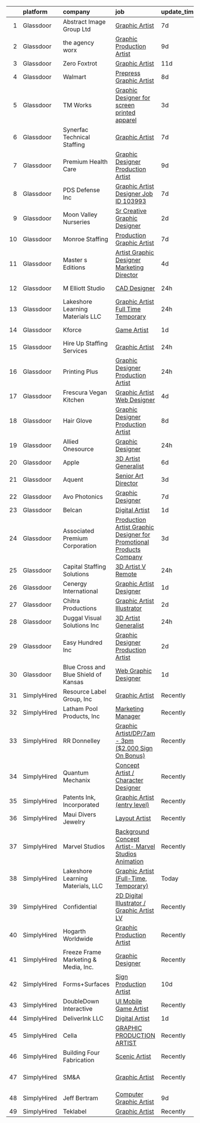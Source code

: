 

|    | platform    | company                              | job                                                                                                                                                                                                                                                                                                                                                                                                                                                                                                                                                                                                                                                                                                                                                                                                                                                                                                                                                                                                                                                                                                                                                                                                                                                                                                                      | update_time   | location                   |
|---:|:------------|:-------------------------------------|:-------------------------------------------------------------------------------------------------------------------------------------------------------------------------------------------------------------------------------------------------------------------------------------------------------------------------------------------------------------------------------------------------------------------------------------------------------------------------------------------------------------------------------------------------------------------------------------------------------------------------------------------------------------------------------------------------------------------------------------------------------------------------------------------------------------------------------------------------------------------------------------------------------------------------------------------------------------------------------------------------------------------------------------------------------------------------------------------------------------------------------------------------------------------------------------------------------------------------------------------------------------------------------------------------------------------------|:--------------|:---------------------------|
|  1 | Glassdoor   | Abstract Image Group Ltd             | [Graphic Artist](https://www.glassdoor.com/partner/jobListing.htm?pos=103&ao=1110586&s=58&guid=00000181e1b9b4b5bc30008f4bd2f426&src=GD_JOB_AD&t=SR&vt=w&ea=1&cs=1_cc915e7b&cb=1657349453295&jobListingId=1007976896046&cpc=E509DD49A6927373&jrtk=3-0-1g7grjd6p24hk001-1g7grjd79gahd800-aaf02ee1958fd447--6NYlbfkN0D5EoDI19pzLD_ZoAvoqM1-O9qeTV9KvYbDAr1-bMzVcZcpAIqXFAz3miZBOCxfBClCRh_6XbI8qbpMDlpvdx1UPzbwUihybAgSQWvzVpm_fl4sA0UDdEK8Mn0MqdPLfWj62nsBuuAuNT4hqpZYaJWpTdLozQYrtNo6Krmh8bMk96dXGaGZckTQE_XML_Ent8SYGPiCXsUVlOOetlJVWWE8BDT5Hn-zgYznp0xlqrJcZGIwMP4vBMYFWbwkCn44EZvgNRYaZ6KF72EbkyPkgNj60o-iL_3eNCu0DeGyOqvlE9_goRx20P_AXDqsIcxzSTiaglJj3rT2YFaO4TvaabUh8avRBmRyaB3SaFaMKKYTn-Peg1k71Mh1xHbQHsf9R8XOrGAkixjPz5-kGiQcl5bcN1XHR00eMzO4e-d3QeweEtXA-1UEy2RKZy7kSdRDnxs84d53MFLCoO29PbQAoiymLH5ceIWPO-d7Xy9LB42CLvtmfyi8F1OAU1wRwoTsMzI%3D)                                                                                                                                                                                                                                                                                                                                                                                                                                                                  | 7d            | Ronkonkoma, NY             |
|  2 | Glassdoor   | the agency worx                      | [Graphic Production Artist](https://www.glassdoor.com/partner/jobListing.htm?pos=124&ao=1110586&s=58&guid=00000181e1b9b4b5bc30008f4bd2f426&src=GD_JOB_AD&t=SR&vt=w&ea=1&cs=1_f6ea5c03&cb=1657349453298&jobListingId=1007970749177&cpc=AC285F3A3ECA6BB0&jrtk=3-0-1g7grjd6p24hk001-1g7grjd79gahd800-f485984348303293--6NYlbfkN0CNOKpjDIEH11s39GTuUki_mvxNbnX5BtDlH5CMrheAnKze_5JrwQ4joDkGUDohP_RjqrhP-GR2nEH1G8I-E5iyp1xUC5nh2zvMHYjNgiosCPg_jkc54M1b8bMjHC2SAqlR6LckluwJcwjk8npBVnGSZrnaG8_kcx9aCaiD9mMyseUQhdkh9Pd6MgHlVaGSRHCA7a6QlB9__eViKPptV-xI2941zPhchWiinKpgQGZzf-vBV85lzf-6nYlRWuH93mTnnjo0TdioZd3U3VbIsdK6UDQVNRCO6gHkUDwnrLGT4vCCT30EAwQ8sSTJZ9G2sSUdXQOAJ-n5VYKv-hmp75fc0wu9Yxzv4w-aBS8tfNrgItxuWbpBrcmZQyWJmcFHdx_BRAINhuc0svRB7Y49-dtOsJ34ZXNeTlBnGxw-uyMmSRzZ8VWPqZTrKFmlMNVhyvcaX8RaGQ6sEJfGuvJWTSIomG0g3BKQ8s3cADgpTq8pnj1fWVfmu7F0h7-rPm3w6r4%3D)                                                                                                                                                                                                                                                                                                                                                                                                                                                       | 9d            | New York, NY               |
|  3 | Glassdoor   | Zero Foxtrot                         | [Graphic Artist](https://www.glassdoor.com/partner/jobListing.htm?pos=107&ao=1110586&s=58&guid=00000181e1b9b4b5bc30008f4bd2f426&src=GD_JOB_AD&t=SR&vt=w&ea=1&cs=1_cad30e83&cb=1657349453295&jobListingId=1007966609813&cpc=BBD63848FB84346C&jrtk=3-0-1g7grjd6p24hk001-1g7grjd79gahd800-403571b16fa71d61--6NYlbfkN0CvahHJL5dpwIe5nlYo2UZJB8CTXAEl9vJAxrd3EfdRQTsMSQezOrtT8DLbVgiZVmfmhrcGSSBOcvpPUnzwspaQ2xjpeQH--bDkidp3qjAt7SvpUlBalkXsthbBTURe5zDcl6GFuaf5plyzSePLxU8blllSPObOvd-tYJRmq5e62C6T6QBb74FGtg6vhChWxOHhp8KlX1G3eoUOs6c_pcaUCMhjCWCYDRsX_W7QqKnf-EB4Cz3ch_MsEDByIanAOW4PFG_pD4xo1lvVXYIG5RtxvtPNf_RWigAn_NqZQdeRCibk5pRP-9K_8aaLhxPLWp3hdeheAVSSNhWTIay9-aj8QEIgc-zF3fSch8VOh1biCR8IkpCYnL3lSnB_-ZL3JQ9HwzXopi67fOZvM2y_gYsKF28KiX8DYPW7Dv3B1J5d4gxGOWaXqggXhmagRWIy216nHLF9KS1U_qe9ZA3zFwYYCR_B1aLutPIUOcmHTO7BE5uJYYa_6hHP)                                                                                                                                                                                                                                                                                                                                                                                                                                                                                | 11d           | Austin, TX                 |
|  4 | Glassdoor   | Walmart                              | [Prepress Graphic Artist](https://www.glassdoor.com/partner/jobListing.htm?pos=110&ao=1110586&s=58&guid=00000181e1b9b4b5bc30008f4bd2f426&src=GD_JOB_AD&t=SR&vt=w&ea=1&cs=1_9719d790&cb=1657349453296&jobListingId=1007974150658&cpc=1120CD366D53BFD9&jrtk=3-0-1g7grjd6p24hk001-1g7grjd79gahd800-f90296c508d45737--6NYlbfkN0CQofd2IGh0Apzv0E_Au5FEoa1bvzCi24nBctpuuk-PybDBSFucqJqImFlNCS5drc0L9mjwu9AtyY6_IQMTXs0f6sBSmOOaF-PLM2va9Al3uKYeJ3BTCg-BswEV5T6arOY8kC9P4w7LGtnO8PZAQFJrVow_JuGLdCZcyZp-3IvGXWEyPmRg9ALhYgoS0c5AcsiqS-70qPJvKimAG9nZ6E2DtZJEfrVG0yTVAGzhTlpJAzYVXI2o5Ol3tcdkshj2Rtqri7hztjA4a8i_biTezxM40sd0OfPsO1MCOuHnEqX9I5ayHD4Tzk1VI_OWQn-vvTKO8jcKJyYMYsvQKuim4nHnyjAkt1DKQS0go0h1-eO6A3C-ZCX9R91aFc9FBfPWDgxt98Txx6e5ZdG-_k3etatXFyfyKDmiHSeTirg8B48SiFKX0Ke92_7VAbuBi-AfBx7mUx2_JjjlPBZkR7FHcBsxjVKzoQ4FbZKfF0YYqZMZ2pBaiH1rYRFtOyISQ-JWoHGQW9hG5lWMHw%3D%3D)                                                                                                                                                                                                                                                                                                                                                                                                                                           | 8d            | Bentonville, AR            |
|  5 | Glassdoor   | TM Works                             | [Graphic Designer for screen printed apparel](https://www.glassdoor.com/partner/jobListing.htm?pos=119&ao=1110586&s=58&guid=00000181e1b9b4b5bc30008f4bd2f426&src=GD_JOB_AD&t=SR&vt=w&ea=1&cs=1_04df22eb&cb=1657349453297&jobListingId=1007985380676&cpc=C63BD00756FD6F58&jrtk=3-0-1g7grjd6p24hk001-1g7grjd79gahd800-534125ac6706eadd--6NYlbfkN0CvahHJL5dpwIe5nlYo2UZJB8CTXAEl9vJAxrd3EfdRQTsMSQezOrtTo_BPjQ7Zs1C2DQOiS8mYqhlae2CH5ac7yO4zrD91LCHa6tnlP9yZvvXGFHOVA900KpcM-Dmg4YdAg2muckMQySll_8dwPu8v76_7LFwpCbVfkr_Gi902CjtJ7PCOOia3xkGZhuxi0NZFvFqU-mpCWXFSXEbd1fXGosB_MdshlL9t8qpPYvBp5CmgLSlrdbfIgRYZzaLGw-8ewkcwjWU2eaVCz1hdd8jzKhihTYLnoVbZZ06BDb2-v1CAR02gD_hJ_lthtvYoYCW7KzOdAiAovmpMUnVb3P37Jtsl7LjnVlaDrbeBUiLaOFTa9ZPRlKDz4WvggU-KJa1rhHlQ8Obupgx9x4uoVfa6sG4cteH-4oQl1JFstCEU6ZUSRr4WeEGJySPes0V5ddEoZeop_RXByluvDAXbXf8B8cNfVISjnO-MMQ6wTH7DUdhvBxe-WJ5JxfZpiwE2_ad4IHaU0CP5IfEeNYe04jSR)                                                                                                                                                                                                                                                                                                                                                                                                                   | 3d            | Houston, TX                |
|  6 | Glassdoor   | Synerfac Technical Staffing          | [Graphic Artist](https://www.glassdoor.com/partner/jobListing.htm?pos=130&ao=1110586&s=58&guid=00000181e1b9b4b5bc30008f4bd2f426&src=GD_JOB_AD&t=SR&vt=w&ea=1&cs=1_c9673c51&cb=1657349453298&jobListingId=1007977035627&cpc=334ABAF5D42DC775&jrtk=3-0-1g7grjd6p24hk001-1g7grjd79gahd800-b395f687f2bcd49a--6NYlbfkN0AWw-B98R_0UeEwU7zcJb5735BlGf2oO6lNW4CSRFTjX_XWfo89OvxaPGSCmkNb7JOaVAJIIi5EPnLEIaMWEOfvOucLyuJ6xTgROefK-EIozgimxEQNGQxeWOxbIZaKZrYAURXUmmgfOuN3Kxygn6xNbxA2VAwReKiEjT6JPcfizyAfJ-wMECItS6YSDlP5qqTfBGB1BNIGj9gviPiMxCEAvC4CHD3a5xP0tlwUOvKF-2U4HWwHZop4afMbrWPhsRPABn3jjLzD2IRrcOXXO5UqFUif7PYGtEa9tetshgHdKLu9QsmMPoHsyVok3DJghIoIwo3SeVPzN61Lx8EF-RVtizyRKZmPo17P-92zo8Pab30jx7s_ezY6Ti7gSeRecKpZ8eMM7bW_rGmpa9v8ncU6GFVj-KmiUfrNCEsJ7ut96KeKdCGgtk4z-_QY04EjEhOqZuJ9DF2IMg42w5cvx3EuLbDQ2FkTCAOfUh3QMz9LUdru96ouVWRqitaAb5L1-JGpjC77tn4hQKKzAVuaNHmFmRu7fOyPyiEPSXFiLit6WQAeO-5QdqcnpmRvuJBTNXTyVITRiAO-3UvqS_FrpqG_viRB_Ahmd-ar1vkmOC_akXl4NoV2B9ODJSE_q4dmkCKfzz2y4dCEAHrDX914T3--Xs9gAI9h1ea6IMRGR9RjUjH13Lgk5QiRatF9eA8iOxJpAoyuRUHzEDT1mEdZwX4gF9zjHxeiQF1g8v1fRwGTmNGPeKF3e9nxZzKZe7IpvcNAghoz3LQPKyR1_ZBKAG5jAv3ON_qFkkj4h9ILqmOojCbqeTbPq-DiXPhIYpegRsO39t26n0n4Ew%3D%3D)                                                                                                                    | 7d            | Rocky Mount, VA            |
|  7 | Glassdoor   | Premium Health Care                  | [Graphic Designer Production Artist](https://www.glassdoor.com/partner/jobListing.htm?pos=114&ao=1110586&s=58&guid=00000181e1b9b4b5bc30008f4bd2f426&src=GD_JOB_AD&t=SR&vt=w&ea=1&cs=1_b677083c&cb=1657349453296&jobListingId=1007971563523&cpc=D3E44275D43A938E&jrtk=3-0-1g7grjd6p24hk001-1g7grjd79gahd800-6150117626b2b501--6NYlbfkN0AI1YOAsjAuBhO_ZWP--8fsiwBVVCkHRlIY0VAYyZMPcdZM2rD0XEu8VgrHK6kTBbhgO7s4A3GzT81C1V3SFUBYTPNMo-Pl0XFraa1i_HOO4ImcA8me1XaEVsOkePSyoBYNhEwFG--ydQFFoSc13QpNuQaTQMlJPewnT-a5RoHnQaLgaXA-vr_EhvnvdrHNLKw4mSZJ1Hnx8AGfmTl3w0u5oP0UmTull9Rpk6uuWKFzpKDsxw1mh7VqzOlXF9tMQS398-QSl2XBW5vZpfiRko_WYEpkZCqGk6CehOb708HHsh1_OZfIcZUBJexsq2rVqegd0bNl5ENUZgOlOcq5sAQkk7ZwPUhFym9JllXjmUn8O_Tdv6MEAZN1jV899Ctin-XpHfuATyfYahUyiaEvM6ibigKEC2xjDFiTQJXJUDfH_RRISMb8oalLjQmuOaDGc_LSHqr2fzvS93QE7OsvOOTrtNHFdIbJbXOn6bqBqjMXvO2Upo2upz2z2ajIN_SZixBbGoO0LwxyvcoAbf-WEsyT)                                                                                                                                                                                                                                                                                                                                                                                                                            | 9d            | Miami, FL                  |
|  8 | Glassdoor   | PDS Defense  Inc                     | [Graphic Artist Designer   Job ID 103993](https://www.glassdoor.com/partner/jobListing.htm?pos=122&ao=1110586&s=58&guid=00000181e1b9b4b5bc30008f4bd2f426&src=GD_JOB_AD&t=SR&vt=w&ea=1&cs=1_e1a729a5&cb=1657349453297&jobListingId=1007977359533&cpc=47CFDC01B3F81FAC&jrtk=3-0-1g7grjd6p24hk001-1g7grjd79gahd800-2f911ed6f7f9f467--6NYlbfkN0BLQ6hkz6GMEPsiDV6dZwFY4wMBUE_AioakCFmtqBrqGrxCtQ4UOaWb1H3TF5yZ3tg8e-CWsVyqQpsNRFdE5CEXbwF1jjPw5IQIEs4Kp4nXnPCc-Brwe49tDwX4cXe4L-S2p5rWWhK3h24xhI7p1rj4Us2ur5pvROSzwoGh3ie96rOZqwZnphNCZMDYN2iYHTL-qRaBuLX7kCE3hXox4SwGd0zTiYcM_oouB85jjSSyePhiNaR1wt7mlV64LW5lI4fT7ig9L4MkDgHdFolln26jPvV19eOEIEkVCJzf65jaKOkj4znkUxT_XrjJrGwdT4gePHyXd5ojnBKoz500S8Lejt9MhNRfljhBKoyXIh8-H491sMdzVr3MywH4S3zctLUSsGqNQp48kkNB1Nbt1rSMquZEWTdFXHvaUzKKN0cOKbAlLqKASwt0wtB0Qa9VysSRcnlrUzd_OPTRofjOvXHGhsyuNN9mDCdnKeStd0dgKk-3ZIhFw_Alt3gtIqVU4eVAABcormfy_Q%3D%3D)                                                                                                                                                                                                                                                                                                                                                                                                                           | 7d            | Owego, NY                  |
|  9 | Glassdoor   | Moon Valley Nurseries                | [Sr  Creative Graphic Designer](https://www.glassdoor.com/partner/jobListing.htm?pos=115&ao=1110586&s=58&guid=00000181e1b9b4b5bc30008f4bd2f426&src=GD_JOB_AD&t=SR&vt=w&ea=1&cs=1_8e172b67&cb=1657349453296&jobListingId=1007987586374&cpc=9C2286EA3771AAF6&jrtk=3-0-1g7grjd6p24hk001-1g7grjd79gahd800-2dc8b1d91e759f31--6NYlbfkN0CtYVjMIh5haAAiJ9gOyIueHAJ7ifDipeAmUsIwS91L00T9yPHEV-4ryS8uDvFbiFhYj1v6lxMLSY7PZOCO0MrMz3iTwxexNbaphAbaDXZO5fHYbEtv-UGMBItqODB3n2k7RaCx5Nql62VwAXgZsj7B0aB8z1MnQ4WQwzOwrYBW7dNPiIRuztUGl9bTwUvOQuLAe54faXngGXX1IVqHBP6_1ktsjhyHnMPr4-2j4IQE7VQKJhnBqsTY5-1ZtZga3St0lUUvUNsmpbDOBUBji4oJDq7EWA2sRL9fOh7KIkdzqUBJAsE8o51BDPhJBVscWXsDIgjIYwJ_TqhvaRhAOLV5YXcL1w9YKxIZVvVrSLIZnA3Ghk9WgjUf_C3NdwXFUsmReFGMp1Xe2mjscJU69AjJAc6jtTKzPpVEu78jjFZSDKQtwlbS0cFSAtXw24fVS7RnhWnw_plfdd_G4M-r1ov2JXDb6oMz0dhOn1DghIpnJ7P_BB-hzLEvRsZSQLOM8OSrvOuYBAAUCA%3D%3D)                                                                                                                                                                                                                                                                                                                                                                                                                                     | 2d            | Scottsdale, AZ             |
| 10 | Glassdoor   | Monroe Staffing                      | [Production Graphic Artist](https://www.glassdoor.com/partner/jobListing.htm?pos=120&ao=1110586&s=58&guid=00000181e1b9b4b5bc30008f4bd2f426&src=GD_JOB_AD&t=SR&vt=w&ea=1&cs=1_9aa85752&cb=1657349453297&jobListingId=1007977057956&cpc=B076152010A3B66C&jrtk=3-0-1g7grjd6p24hk001-1g7grjd79gahd800-4c0bb28b7801a813--6NYlbfkN0D2oPcu62nCOEusvX-PkQ72CJmgvRX8N0x0rMs1pP2toU8TColOzD96WcJGW4YrKJiNYPxl92PkDOUx71q16XnOZyR63ajmW_ci0CWGJJbxWw2rD9RUyrZikor9SYF99-8_Y51t21LMwSCkDXuGsEodC3FN6FvBUjmF4tcKJxm3tmBH5kajTDpGs8-2l2nrknqdh9I6AORfPPZv5wacpWUJxgMzg4EZuza4MvQaIYfQJFO4Z4UsIrj5_piwzCUleScEYYnSd4TQsh69IW4xohyB6efThvVoHnjk03Zla-stAwN-o3HmsTAYyG3qI0XWheGPES4-2w63ZyfhRVgbsdcJrM0cFhTi1G0WwTqz_vcQm3PquXzdS-xp_iO-H2jIlEUNWWdhRckc9Jveia9LOXCJ1WWsJyoq87TiCKucqx3bNAPhvtXc9aX7ZMYGwTVqILWpGpsFUJ5gYEXMMbVYjI3U4a-6H56WmjGUGZGI2QG97I3mtVmxP96yjojl4s_37UjPT0yMpVXoOQ%3D%3D)                                                                                                                                                                                                                                                                                                                                                                                                                                         | 7d            | Monroe, CT                 |
| 11 | Glassdoor   | Master s Editions                    | [Artist Graphic Designer Marketing Director](https://www.glassdoor.com/partner/jobListing.htm?pos=108&ao=1110586&s=58&guid=00000181e1b9b4b5bc30008f4bd2f426&src=GD_JOB_AD&t=SR&vt=w&ea=1&cs=1_9869d162&cb=1657349453296&jobListingId=1007982597527&cpc=E509DD49A6927373&jrtk=3-0-1g7grjd6p24hk001-1g7grjd79gahd800-18c64ef7cb9eece4--6NYlbfkN0BHIfC1zsKGIu0R3teaIu8liT7fbRNLaQeDQfcPJweUK9uUr5EuWDhTqaM94isaMThhHtTqMfG8s1JvpULUtrrFkO0-w23FDiUnUSrrgsn-2FpwMsO3aWXuvvit5Er-0_IZu7Q8Dd4CWznrLf-MhnJI99HdMyxIJPkP3dbxFhXJc_rXJYcvBc7aYq2esacCNkTPmICxw6IFawmNe3TrKGW89BOkPdvRgJNJ1fWBaTjWf0XWwVFqe97w-O1xR4HhdaK12VDUl0VTsbKZt5nrIdrE9rzxXbdaZ-5J0s0ZLnNwdRcmnrRpNirvhpOsBgHaZIPI1TTeXQI--scgIBrDnNZhm8zAZ4WOnpbhErfNjFvN-Sc2zMP8QqIMplIb9mqGIqVJQtrvXxAAXgp4q9_SwKYuOqI6yIVTkJQm3ZNgBw5bmNSOsY2Caatx04L8CD4EQ9MpTZKz8bqQ0VeTDAzs24dTW-8KcrU4xJ6bBitysupRvOMNXSWmyKvfSro4qdL-NUSAaZXQBy5OZpypz16BxXHhDWPMMdSRVu8%3D)                                                                                                                                                                                                                                                                                                                                                                                                      | 4d            | Pigeon Forge, TN           |
| 12 | Glassdoor   | M Elliott Studio                     | [CAD Designer](https://www.glassdoor.com/partner/jobListing.htm?pos=102&ao=1110586&s=58&guid=00000181e1b9b4b5bc30008f4bd2f426&src=GD_JOB_AD&t=SR&vt=w&ea=1&cs=1_e138f86c&cb=1657349453295&jobListingId=1007992546690&cpc=3ED39C38694E75F9&jrtk=3-0-1g7grjd6p24hk001-1g7grjd79gahd800-a77a986ad16ada3b--6NYlbfkN0ACTeRvGRFS6hadW-07x_K1RnsIE8OdH4tufuZ5eRAiXj0gAa_UNCxgrPwYxTRUo2qYhJOerHcijT2z6Mid7UdlQo5WU_INrLmEmOc5-O1FfiIH4eUBv57MufVhPaM9FRzRKTqqWTHMFaxNT9aYE_-j3X2SwW3KRVbetnb797ju4SVXCGwE7yJliadzEs-pk_w2Y6J0SfeFK3nzLn_64nWPoOcxIEBFWytsLiwRNgzecW6uhlulTmxfykK-v-LEEAcoLm5CCERdTCv7BjhYk2jPAIQdsA37f4VmgaONgs5bcSRg3EQINGG0Fq7GYVBtbIWAz_DJNGM0T6RLfxgGH-GAETtzGn9ZlG8VajcLsOHSzTTI8kCNK9Aru5Z-ZNactOcA-cr3sqSKipXFT4tPUINAvCrAr3SbMHkKshwY9WVL971UIJVG4PFDFI-sftVYvZ0fAzmb5bdunoAvhGwZ7ALTyph9wPzFQ1Y4BBbikgrNsZFBzx73I_riTniGeAArvxIo6AaBpxt0wQ%3D%3D)                                                                                                                                                                                                                                                                                                                                                                                                                                                      | 24h           | Wimberley, TX              |
| 13 | Glassdoor   | Lakeshore Learning Materials  LLC    | [Graphic Artist  Full Time  Temporary ](https://www.glassdoor.com/partner/jobListing.htm?pos=104&ao=1110586&s=58&guid=00000181e1b9b4b5bc30008f4bd2f426&src=GD_JOB_AD&t=SR&vt=w&cs=1_5ed07fff&cb=1657349453294&jobListingId=1007993982652&cpc=47CFDC01B3F81FAC&jrtk=3-0-1g7grjd6p24hk001-1g7grjd79gahd800-d2e4602e4a8bd0e8--6NYlbfkN0BeFm8pbmROb9PyittrVgizWoeXcqcAHiHO7qzxPoD4P4NNlHze5-WscCpmqp888O1xZAUHX7ZLwEyR2a9-swABnwOWGoK2s2RAWwO-E4ZQ2-uu7p3lUWGUf5Rv11J7csdxD_aVbUoeVl4ExqEk82HbMhrcT1oO7sAeS3upRHHW8O8vOZdZ4sIcA5w_k5SWpwc1tP-ftYkWmJ6gZtzuntYxvqIX_kF2JSVNjO1CYuROVU87PZvIvLUa19i5IsCmEOmr98vIBpF3qeeOkba4ZGfEegvLFTpgrFO5c9N28zqzQImhFRE6efHFt0Kztp-UmZwB8Fkeba2xUO8XOs8--1PBVX4uqlClTgs6iecr0B_5TieBgEV2OLXHpwgfsy5SxS-euaKtEmoXvhc8KPunWv38lkRZ_33OTbOnXpGxKd2pukfYBWbJVIyqmIqilYKGftwf38FqNyIrkXcyD6wJJNLCTmOaOe-3JmAZ-HbDyKncl1ahRQI1W4r-uARgXuh-xvkUiu_jbTRzwomjvwjpl2LLGXx2JAd-eIFWOvokiewuvA%3D%3D)                                                                                                                                                                                                                                                                                                                                                                                                  | 24h           | Carson, CA                 |
| 14 | Glassdoor   | Kforce                               | [Game Artist](https://www.glassdoor.com/partner/jobListing.htm?pos=126&ao=1110586&s=58&guid=00000181e1b9b4b5bc30008f4bd2f426&src=GD_JOB_AD&t=SR&vt=w&cs=1_fd790ecc&cb=1657349453298&jobListingId=1007990534780&cpc=8795CF9063CD573D&jrtk=3-0-1g7grjd6p24hk001-1g7grjd79gahd800-c94f465010dce5e7--6NYlbfkN0C5IatSLh_Ak1q39eQQoPIxD737RW9NeiYGvIRXkrLjEBkC4LI6KweFWWPiS1Pvvlz4bIzlPycAh_GUDEIPXZwE8uuCWpYTw1JhwJShr6Cgu-e1AuvNl5KJOQjKqMCEva4h-yq71ZpRc_Li68F0YExLUa8X37j30fW1NVX29JKsjKEOIhUlmzldQ8JBJSqYV8z09XOQMRnx5tv4khcOhnKXWkS7oikPSikPoNexyv81tRqN_8OgCOrpw_wM73KNfs47Ox40RemtjZV2TiKuA-eyqvJraCZVVRa6qV7Hztkg0bVqKJ84Cc9c1ZKo-vToo3l8l5samUuMOlM5V7UMvpTBdgq4d8hZDA-z_jJQRjEEtpKaD6f9brLFn4m1xCV-faBTcvVIA7V2o9yJb_yrcL-2bVz5vH0DjwZDWVjDkZ8PsgSoCpBVhKOP5ltXVy1tbN9dMtlpCi3TAf1uG-dEfHyYyT9XfPbitdNJmbP7BtcR9uyMLyK8bpeeRfMJNd9z8qKYGzgnxSVFHWqdVoL1lFVfncOwAg8N1ggBm9baYrTAqaGsC9_dZr_VgUW7rSdWCSa-_fGevMtcJRghFKwbFRVYhGTtfdMHz6M%3D)                                                                                                                                                                                                                                                                                                                                                                          | 1d            | Redmond, WA                |
| 15 | Glassdoor   | Hire Up Staffing Services            | [Graphic Artist](https://www.glassdoor.com/partner/jobListing.htm?pos=128&ao=1110586&s=58&guid=00000181e1b9b4b5bc30008f4bd2f426&src=GD_JOB_AD&t=SR&vt=w&ea=1&cs=1_732ba4cf&cb=1657349453298&jobListingId=1007993456800&cpc=C4A69CCDBB3B9599&jrtk=3-0-1g7grjd6p24hk001-1g7grjd79gahd800-c6a0d50a31e48b65--6NYlbfkN0C3tTdQKDj3Y9l2SMONsCVmPdHG4PR34bu7MeWNjoHVcZSWSJ-YXY2abeR_1ulMp9272z-AElE88wdoZV3oMGpnG06W328LeSUtCLW5ulaUGlAXk01l3jHlI9ZbxfqLb_RdqGfEBSr-Pj2x9hbo_2fYsIHc1a7ZLkGQ23dUa19Dothgwc-LlrBJbnwlmgVj02MHMDObe0VBNn-qZtsDJVZIiuPMVuOo8nTityiH-55WivRQ0h5kADGQPGZuQRuUH_hnfuMHS0h0V94S09gIEdD9b-4278lhgu8Yxh_exxpxKPwp7y6G0Owv8RgoDkh6cxFO4vQ6M6rEn2Ny0LtxwurTpu1JT-b8K5o1pf6HZT7n0HfANZfivdJQyvMeTgrvQEJPuyFYcDMZOyFlI7Pq_tLskLe1LSeDopdh1r0gkxliYj2mUI2hplMl1QZbi7qoJyRkejcAoYb-7ikN-aJGy9e_U2LJ0Ic97x6fzMpqoycg6hU_no2a6B38suKrk65tDDq0ox_aFXfhN4srQJsXW9TijfgrF6k2emHeawl4_h-ITCqbT2fJ7QHYyuf1Fqxo9QT8osT-RHG_Mqa6m_X7w9qL3Vmk2jKc5f9-PMBp9i2z4Y62pKyg-sHehXOO4F2gJi9YBzMnUanOcg%3D%3D)                                                                                                                                                                                                                                                                                                                    | 24h           | Visalia, CA                |
| 16 | Glassdoor   | Printing Plus                        | [Graphic Designer Production Artist](https://www.glassdoor.com/partner/jobListing.htm?pos=106&ao=1110586&s=58&guid=00000181e1b9b4b5bc30008f4bd2f426&src=GD_JOB_AD&t=SR&vt=w&ea=1&cs=1_a5676a81&cb=1657349453295&jobListingId=1007993059501&cpc=214153447B1391FC&jrtk=3-0-1g7grjd6p24hk001-1g7grjd79gahd800-8918bf0243fad107--6NYlbfkN0CKNvdBtBh9SnuMcnkEvhJOJZTsmZHyY3ybnWicrfIHv1nK5cibWSBUGYkAdwGg8-Aa6M21GRHp76Ym5gF-_Vy_LXP33mKmWrl4L_yepZqdEWBFglbd2IxPSK58QS0m2ozJJ8DOe_KxWEkVZALrdnLLn7HTYDjh4rrlo2cJZBSe9k3-izGgoBP7zgTQTIhl5ME6ougN5cl4y-GQaBJ7cUGDt1LYmll2J9txiEkvkD-flJ-ZTY-FoDKoWtKTv-cEm4ard6niKqrlvIEghemAMINTC6Ay5nilTRPUR6Nz0gD5CtPADaA-FjaOmXKCQjD-Xx6jhQzeUhJGrs_Tpm1yxIzuyPb1VdNkSsqyIYHr-hEl9WOHn7SnDm4kz_ICr01AYS6rVqD0nBo3t0rR0ILj7YuUigfvX2axrCP6RukIPBg0lZXil_vDuH3pVTdH1KfPegNiNbxR15pAMA6j2MmFD55Q0iDGaxsXYUpV_X4t9Wu5mIwGVFElv3jehQe1H32BaA4eqEhYmeEeqQ%3D%3D)                                                                                                                                                                                                                                                                                                                                                                                                                                | 24h           | Lincoln, NE                |
| 17 | Glassdoor   | Frescura Vegan Kitchen               | [Graphic Artist Web Designer](https://www.glassdoor.com/partner/jobListing.htm?pos=113&ao=1110586&s=58&guid=00000181e1b9b4b5bc30008f4bd2f426&src=GD_JOB_AD&t=SR&vt=w&ea=1&cs=1_c08e762a&cb=1657349453296&jobListingId=1007982766087&cpc=2F9DD8B511C89582&jrtk=3-0-1g7grjd6p24hk001-1g7grjd79gahd800-5a9bb2075c31c8f4--6NYlbfkN0B68xJEIYz09Nf6r5rSTyMYQomMrjqayjV9cECefSDuNo7QF078F6SbDnd6j3KXQkcXNFMCG8nne-OQmrL2GoXmMGR7mIPz4E9_eRGdSBLqow7ua_ep2CTjPb2Ai6uRZCCEcRwF8a4grWRp_vZaRrzHdznWWe6rsGRHw8K5pRjTZU8E4rlES8FTs7DMTj_aVRei8Fx8ksiMnT5HT4k0y2zsZzP821D1s9SP_7SqERmfBXshWA7uKpUooZFhxkpEfOOwZxrHyRHFiSqqm_os476CEp4a1yiUFit5Oa7w_q5RZwvRHMks-4lQd7kJuzPD1jnFChxY2s8hpY6B5bkNkk3h5gdYyTImEFZJzGVbu0uuMl_CDkfJ_io4JTY9FMFC8Hq2gchF8Cqxjp5a7UdI3gJBVjvPgr_q4R2NM-1meZf9ods_tONWLoCFDf9Fc4jvebUSxWhn0ZRAn0NV4AzPDvl3BGptlBKlQxevhzSkDHmIBveWNv3WCfWp6DQTb6o4Pfg%3D)                                                                                                                                                                                                                                                                                                                                                                                                                                                     | 4d            | Bayamon, PR                |
| 18 | Glassdoor   | Hair Glove                           | [Graphic Designer Production Artist](https://www.glassdoor.com/partner/jobListing.htm?pos=116&ao=1110586&s=58&guid=00000181e1b9b4b5bc30008f4bd2f426&src=GD_JOB_AD&t=SR&vt=w&ea=1&cs=1_c7c1f5b7&cb=1657349453297&jobListingId=1007973803541&cpc=217C45A42544DB93&jrtk=3-0-1g7grjd6p24hk001-1g7grjd79gahd800-e7747305a1132b20--6NYlbfkN0DdLn5tXN_RiyJSiFodarGZFJKa8s6F6AK0THPBWp05MTMONey54h9egZ7AEpYBlX_gXOlh7SdgyAQ1Fx4piIiCt9y5XbpkpovJ-evTnFWFyzmVvUJrxwjwxy-SmiRE6C23qTyfy-AQeJXLUPYOPBxuZAUBCFUrIPP-DjkKK_7LrL52l8DgA63q__FtbskfPLdq4-G7A81Z7dDGs4-ZcYOuSzpMUQWVcLoix_0SuYsA-LHo3FDBt5b6IAJCNRkkMpAJfMOnMrF0Pred3iOGXQfrU2e-HtSAR7AddDw7W1kWEiVVruR3bAXNB1BNHPC_DNWMh14Sbuxgbdm5S18eUTOrcXqTjZ-whRjWHl0fhkdzK70DhcWrv1Kc9xghJdvVZbDIl6_c49ihD3lPU5D-4OkODzV5YOL-wqxzXYNTE06wI5erVkLQNaSVJauAqFgt7XhGljqFLgHQ_5JQaAwxb9gxSg7pj_ho-dCki3lrAlp4541lt-WVdezvY-NJ9WXgJMGXNTFKxqml3w%3D%3D)                                                                                                                                                                                                                                                                                                                                                                                                                                | 8d            | Pomona, CA                 |
| 19 | Glassdoor   | Allied Onesource                     | [Graphic Designer](https://www.glassdoor.com/partner/jobListing.htm?pos=123&ao=1110586&s=58&guid=00000181e1b9b4b5bc30008f4bd2f426&src=GD_JOB_AD&t=SR&vt=w&ea=1&cs=1_46390dd4&cb=1657349453298&jobListingId=1007993107785&cpc=D69957E0862862E0&jrtk=3-0-1g7grjd6p24hk001-1g7grjd79gahd800-1f6723fbc3ff970e--6NYlbfkN0CK-8nPx1PXKPyVwi8YM4tCpnZRQ_DYusyN8hYEsp4F2XPfB-QtKAUSL9EmgeoF99irnQznM0jdlYy1E9i-0D3lq4MnlRg2YuVbOv8hL4XbQyq7bk65ug_aTiH-16VkalwclT4pZz9L9oQAjMWGhXCQIklRBDcvEyNf9Y_Jd4tOzopvVhIyVZ_b2PkVEpFAqmSyl4PjKpILVhxjtMmLG2T5v95Ud7b8tfNR5JHI_G8UdxzHW2qmBApE-iIiGseXQEj3G9VFVe16GppZmvS-gmQ4fl3HGEiCUreEWwdCZY1F7JClA9NaOpIKw3ABg3u63w1Bm2D1S5nmmqxHiRbDUQMPULio14JvENjBl9yiE3qkpiB4yTHQQ-MTKAwuzV7RNDJzS6FrFGfktuY8riN405494yhUvTa87559O8QEE5Qoflw_OwtoNfjwPY7VPATfhqOg_dCfhXypD6UVz1GVYC-ESiWS25y29XDl0Kc7a63y4OolHFlxfK51hn0Qs68MOtqP80JE8Am8GmjpIrn1SeacBVJ10xThTPraDOYhWddJ574DV4MZwoiZ3sKHQ5JSvpk%3D)                                                                                                                                                                                                                                                                                                                                                                                                | 24h           | Kansas City, MO            |
| 20 | Glassdoor   | Apple                                | [3D Artist Generalist](https://www.glassdoor.com/partner/jobListing.htm?pos=111&ao=1110586&s=58&guid=00000181e1b9b4b5bc30008f4bd2f426&src=GD_JOB_AD&t=SR&vt=w&cs=1_f8f88abd&cb=1657349453295&jobListingId=1007978835166&cpc=8795CF9063CD573D&jrtk=3-0-1g7grjd6p24hk001-1g7grjd79gahd800-dd83f23249e676b9--6NYlbfkN0BvKrLyj5gPmtZO9T8euul8TCxuuKNOtzRJOomxnwSEodTz2Bc-sPZlt2Zgji_QUXFzs3_OXxsWzs7YIt3ioflpzSAAF4rgqonoVe2LKgpjiPjYURdhBb_oyTcdTmpPA12ssH1CfLRJ2WnXk-7NDdzo3WWgza_L42_8hKnl2_nhWHvw88XKphGk6eiD4uhqu-gy83159MiJ4wzSLNYCMT_LDLOPwlwYQr39F1NznRA4KrK4gbfZDMVMTb0Wykzp6APlSDAOnFLLBFlSxgEU9tc3Jr_Og0wQQEUaqJeb2XEOUai2btlnLmpFSwYRTi1Xjj-BNG52fRtLozb-Qe2AGfSYmUUcc3l2nPHuBeaQY3p-Mn9oU8XvnwkTX-NvdVXqQ7x0YiqSwf9kHZXrqKgV-routw_p4NRzHvFUUZncXEqquWqCp7_TOux-r31qaajeI_V0yOSHj_Er5NFuBX-zyLqO_oZRMslUhWqNQkYwF-1m_yMlELeH98zlPLXpxk64HZ0SLL_TqGjGudIA-mX2aAWE8IYKJsnovLPmEvAaW7KdUL7gqCWV0UeYZHwVHor5X5a6jVgnPSCTrB-Jxr3OiXWuqDFksine_htjqu4tR8_w-fkth_JONmTevamS0bTsvPnHWglCkO7e8oUs2LKEaLP_W26vKaHFr-nkavcYByS3xqHkJYJkg5xTFMpLgokM8aXJxm-CZeCRA8XCUu2qn73iWtxz8yhr9oCZHxuJl-wFMoIW658iQjY14Gz2NMnTtZrYIwQGxVTysUghn40TA7x4oEFtYg040DnrEjI6h1GVVQtQwgFZBYTKjX0vTwLJ25ZwziELyc84EjnJ-Zy7jFjy4ZBC9DLNCMOtTz0jqU2fHhrRF75V8rDzKlBhd5KOjiN4Rp_DFiEItoMYPfrTtBtnvlJPtvKmO2u7JvM4nyO3_A0SeKebD5-qWWyB1__v_Ag%3D) | 6d            | Cupertino, CA              |
| 21 | Glassdoor   | Aquent                               | [Senior Art Director](https://www.glassdoor.com/partner/jobListing.htm?pos=127&ao=1110586&s=58&guid=00000181e1b9b4b5bc30008f4bd2f426&src=GD_JOB_AD&t=SR&vt=w&cs=1_e6f958cb&cb=1657349453298&jobListingId=1007985726254&cpc=82B3195DA92CAF92&jrtk=3-0-1g7grjd6p24hk001-1g7grjd79gahd800-64a672a9b4d3eb86--6NYlbfkN0DMrcEu7yrtATojKJA7cEzGQ3FdRGWLh0CZQInL4ECGI9gD0Wolx9R2v-Aex0-GK07gDi_mTUtzqq3IleGCzQu8X9i1VoP-P3SLlZLdB12sr4P1t3KpMyZ7cCYVbjcCF-d3-BtjLwPyMujl8nMo6hfRIm_rpbLrsH-Fqo03mpDWCFGMAogGznXIPMDXUoW52BwV4omtJqvmLJUvhFC6yLinPB2X-4_rUg3rDGf8zNJZ0A3Imv14XH-3ZBlQvkqgoAMGsBId0hkCovGg_bWvjLv6TiVDS-6tunad8pFSQiJnyFsSZluND80x7s4xwwpgBmKkJd-KyzuTBZCIJXE6duFNSJW6HBCpEsEv9Z09meWkypCdGurN6FEMHW2MkT4C80iQyEp0yTahZukMm_XBKIotu90Gw_kNLWy8hqoxTX_g0YmJCNhesLVZd2MqQHtCvNIH_M8QQUjmDA%3D%3D)                                                                                                                                                                                                                                                                                                                                                                                                                                                                                                                    | 3d            | Indianapolis, IN           |
| 22 | Glassdoor   | Avo Photonics                        | [Graphic Designer](https://www.glassdoor.com/partner/jobListing.htm?pos=117&ao=1110586&s=58&guid=00000181e1b9b4b5bc30008f4bd2f426&src=GD_JOB_AD&t=SR&vt=w&ea=1&cs=1_a5c50489&cb=1657349453297&jobListingId=1007977599003&cpc=F17331D9BECC482A&jrtk=3-0-1g7grjd6p24hk001-1g7grjd79gahd800-d5fb1ea564a6cf0a--6NYlbfkN0Ca_RHJxs9oA0hNQnPNHZlhgHJpqecQrnexZw8ydoClETPg0zNiGFSUervrt9TEH2_6vAN-tLqHlmjpb4RMnuxGUPupKIPcSKELmf3v84BJ7ubHFc3nPet7SE3xA5Oij8IHEhMESUzQLbwdBtHSZoB0THpHuNfczawzIuQKh2K13zeQMMnq-ZSWS01PKsRYSASF7Iun4DOFnKi2XY6tXBIBmd_POfeRVVFXBNKXwo0MPS0TZOXcXrh7NPnLpc8PJGzwkHXJ-XG-y9Ir3zjJoBLU5A-uFvaN4aRp8MUJCwNPXo3H2evc6Y6iisN6yUK1lXu4Mo1PCR_RBNdqWuex_lKB2SsMlmthqR8Kvjz-Fkw1yoK-Ph8elpkzL66Wv7PPdx0g_9ahXu1njOplIVsPSBJb5_LUdZm8qk6l3NsiDIRdy8o6G066rALN9FHDpZeaEYfj0BIYQJP06OBIgqXzuE9x4y6ekxyyGN1xlJoGGNK-qqJafnDHqr58EADS3fj9TAo%3D)                                                                                                                                                                                                                                                                                                                                                                                                                                                                | 7d            | Horsham, PA                |
| 23 | Glassdoor   | Belcan                               | [Digital Artist](https://www.glassdoor.com/partner/jobListing.htm?pos=129&ao=1110586&s=58&guid=00000181e1b9b4b5bc30008f4bd2f426&src=GD_JOB_AD&t=SR&vt=w&ea=1&cs=1_5797e6a1&cb=1657349453298&jobListingId=1007991346109&cpc=F41FEAB56D215062&jrtk=3-0-1g7grjd6p24hk001-1g7grjd79gahd800-ac22876eb5717e2e--6NYlbfkN0DXzDzZ1Oulz9LSjzVbF8otUHEujJfFPwzVdyJWZPnyGI22NnYhDilAQDacru4S89UEpEawjz4B8P0KaO3Kl8xnLvaX5uZ2svd3LZVV5ZPZ4ekZ40MkFNKG9RH43SGyGBucAh03N58HDKI2vG_dpHTctnTmNR9bQgSSk4wm8RIUQpM6DQ_9OtS2m0t3LKDVGVkKfWAvTzoJh4_z77_bzR0SorKC1cMVUsoSGD2rpwvjrhW3XkpTdyDhtViga58wyNyU0nPZJDNTLDJ7I01CzeCyVMIhnJXgL7y8V0m_6RD86y4iYEKhSwUObzpswe53aNI3dXZjE6QVQM4knIr1ka04BanjZBMxjcFKNrpY_Q2HkBnsLAyCzTEOY9oYoR6dnA4cpq2vcu4iI0caiC8YYHW0SHCJb-UG_aw01UQmhMTpqFkG4KD1AFHq21M5H8WyltsolH0rALf6TH__7YHNxW8uokkhrKv1bZWSBBXLKTEBXwoy7h69c_U7hVOcV7jxOPO95eC-BMw6MxGt2tvQUQJhp8IQjGCrCoxYGfg2K5GqC0Tb3ozGnwTUIS347ozXiG5pn3kMBxcer373d461JSL7H6ldlvifROOnkZ4Wn2n2mYO42z5F__0URCEBNhu3HI8RH_-uZ0I1hlHi5BkdFIQGrwJBOYA76axG3PWnBYsjsGF79Avh0V3oP4ii7GszpE_cJbeYqyrgRNT4XwFDMo84l3UXSuKhCjho6z-28itv5jzJC7q_Ajdqn7Xq3NM512RvfRq0XUKl8O33-63X1YvwX335CuTTq_z2FDzLVstJiA%3D%3D)                                                                                                                                                    | 1d            | Seattle, WA                |
| 24 | Glassdoor   | Associated Premium Corporation       | [Production Artist   Graphic Designer for Promotional Products Company](https://www.glassdoor.com/partner/jobListing.htm?pos=112&ao=1110586&s=58&guid=00000181e1b9b4b5bc30008f4bd2f426&src=GD_JOB_AD&t=SR&vt=w&ea=1&cs=1_b67955ab&cb=1657349453296&jobListingId=1007985388272&cpc=FAE5E775D180B2FB&jrtk=3-0-1g7grjd6p24hk001-1g7grjd79gahd800-9ee671a56ede1eaa--6NYlbfkN0Dx3r3E47sSe5bB3PIy1uzBZvlB7xy2NhfhZMlxQTsxrHUpHsFF6W0eml1sIVy8wlAVd8lMFRwTxWFgVXdtFs5eRkdnYaiPACvBFmBhO4Hb4U6aOmhK8sF5X0e31w_8tMlf1yrgcZKZ5Kd73fp1mhrManeJvH_ndnjIplhXMBvAFO0tibI7yhrSiZERnqOjyqPXShUxIDEDcdzzD5pmWbtkRSjugdYXKBo0SpLfnNHzgCfUXLFmGrV7yr7f7B-2ZhYxoJPZ2Z_lcGnuPnaNWi98KyHMZoUso6RFXU7ND2dMp3W2pZcTv_gmfVTiig2JI7XLmdyeSvcpfqsZcHZCfCn5eRAPKJ9PHguZyfmV-BOSrmcywZiauSgTpOSHCPdk3JrFXDV4fzs7JyukrFo1odSdIVH11bfmP8bhLIXnXNMefOUAKc6u-o2IV1j3efuqOSiW0VVEtT5m1AcVdm8DTzvV7a9-JFXaAuO-I67CnNmPwnMdRxge3Kjzs6Wl-wwGsB0%3D)                                                                                                                                                                                                                                                                                                                                                                                                           | 3d            | Cincinnati, OH             |
| 25 | Glassdoor   | Capital Staffing Solutions           | [3D Artist V   Remote](https://www.glassdoor.com/partner/jobListing.htm?pos=125&ao=1110586&s=58&guid=00000181e1b9b4b5bc30008f4bd2f426&src=GD_JOB_AD&t=SR&vt=w&ea=1&cs=1_e4e6f8e6&cb=1657349453298&jobListingId=1007993875844&cpc=AC285F3A3ECA6BB0&jrtk=3-0-1g7grjd6p24hk001-1g7grjd79gahd800-89048776c2286fb4--6NYlbfkN0AHXq2vAVwR3IH7wgnTMdWCa3HguypIXx0DFudX-u0zu6XSU0N9gDGCMsnO9yvyAfOGo_lVdYwMxcxMYpPSHNwMjSqWiWUeFNwFIaExcu2S8pHxbmIdASSyQII9HXj1HR857PSaR1rhnGvf_HE5QjMJQOAzLU5GTeXRvlXtPGnUwcD-P6shAc1QNvuKiSc7kD1qIcaJk2oPX7Y34709UIcUuF-GYNqdUS7lek6X-GynGLLp4mXIXahWPUj5XQHs9s4bFXm5_RXT3GFjP-9Rvqb4hHSAufXZgeF1eny1OLU1Vz0scIAJ7CkqxnvxmrHe_J5r9Uwo5OJHQIazOTTGmKZe-7nhiAjTLaN4CGI5wJcw1FjoGKAeCD_iIjnbvLiCybltTAuGj2a024BUA9-n4MIvIoYKHSuAeK1m5nmPWsdi9iVf9fVZfBGtbmVYSk_COuEtxh1mVWdGxYXJp4flPic-rNhTZyx2bUkpHkHOYSuym2f6RomiVfryZK4STw6Ofd5YspSSXCpRzA%3D%3D)                                                                                                                                                                                                                                                                                                                                                                                                                                              | 24h           | Remote                     |
| 26 | Glassdoor   | Cenergy International                | [Graphic Artist Designer](https://www.glassdoor.com/partner/jobListing.htm?pos=121&ao=1110586&s=58&guid=00000181e1b9b4b5bc30008f4bd2f426&src=GD_JOB_AD&t=SR&vt=w&ea=1&cs=1_4ff12476&cb=1657349453297&jobListingId=1007991117614&cpc=A65DF3A704A48F9B&jrtk=3-0-1g7grjd6p24hk001-1g7grjd79gahd800-acc79e9177acdb53--6NYlbfkN0ATmQl8QC8MsPSUYtg6QcSsrNiCenr3UAJ1SEX3NO47gT5gau_sl1UzcgxpZ484uFgL3kTDpK3c14-feX2hKfmzTD-5rDfx3eVLhgtjzYbFunfQ8L9yjAm6G4qLPcYEVxR2JoEuY0bG0rzGb4D7c39EGEJtdseHjYiw8lysd0_ZoOKk6ydarD6OhrTpDwoN3td4K-4leoo6crAlv9f5Kqlk7NoTLwXo44mZ-BUXyimrLJpJ1I_b4X4xNsIRBk8yZk9PmWL9xq8TjQLFLEJHvPgXDFKrWobMvdgVTzq75ZhL-QN1g1KxIR6Iwi3spAacOfpPx4CI7LSvwM5llAy2WuaNOdEgAE5lIy5536hAlWSE3jEkOyKlaIf6JdXOite9JDZ-XI8vvcqPkHpq-cfyjb_eAK_cauiqdj3P5mymOYnGryYqHSQKiw9BsMuNxFVXyOSfu92loDtkxt6FOCqPeMD-DxeRm8QpLktZk2vB7pUtH0ASLtV8LovWyBhh9wmP5KrNfkLLLx1rCg%3D%3D)                                                                                                                                                                                                                                                                                                                                                                                                                                           | 1d            | Orlando, FL                |
| 27 | Glassdoor   | Chitra Productions                   | [Graphic Artist Illustrator](https://www.glassdoor.com/partner/jobListing.htm?pos=105&ao=1110586&s=58&guid=00000181e1b9b4b5bc30008f4bd2f426&src=GD_JOB_AD&t=SR&vt=w&ea=1&cs=1_d49c61cc&cb=1657349453295&jobListingId=1007987866513&cpc=7095061949A44974&jrtk=3-0-1g7grjd6p24hk001-1g7grjd79gahd800-206e62536260ddf6--6NYlbfkN0CFmdMSSY4kg3MhvZbVXaRfLuSoGz10sIYhD1Of8-ust72TMiHcz2eqonNOqiD3dfD7HE37ZfRxIfVWMoj7VTh7Gf0FFbkTOhM53Vz8hk5N3MzHTHGoE5NgS_DKtxi8yHDdy1BLzDKGFWS8umdQCXzAe6ovjf0PuoVy9EZ3NTZz3V5uT5eB3jgDwMu90RVJrptDyxDRBUOz3ZdtqrJSnq57en6S9gN5jcd7b27DJmybrY9URu8_-I-2--lBuhXGymgb5-KHOm6U3TvYn2ZUq-jsn1LHPMtL7LPKleIerPRwiKHhNhBQq2KAT85wcsoUEIZp8IERjjHqt_rVVIWHaRcEyOLBjbnCO2JwdjiaJGW5FhqNWVvfmOt5zdJlxwR4YVtYZ-J22cUi5i-rkpX7p22ABmY7BpTyTcT4iYCgFIzuocDXmnRXJDwGdIwiFdhTsAHmzxkRaphX4YxotD4OgqfRDYxSFNc4YBOB27iNxk123H6Akkd-oviG-5q1hFxvybj_c76jLtoWNw%3D%3D)                                                                                                                                                                                                                                                                                                                                                                                                                                        | 2d            | Panama City, FL            |
| 28 | Glassdoor   | Duggal Visual Solutions  Inc         | [3D Artist  Generalist ](https://www.glassdoor.com/partner/jobListing.htm?pos=109&ao=1110586&s=58&guid=00000181e1b9b4b5bc30008f4bd2f426&src=GD_JOB_AD&t=SR&vt=w&ea=1&cs=1_82af710a&cb=1657349453296&jobListingId=1007993253040&cpc=F7A2269C793D5877&jrtk=3-0-1g7grjd6p24hk001-1g7grjd79gahd800-f8c5c17823b204e5--6NYlbfkN0AhPjSs2vo7RLee1_xLIpHd_nFD1kHt2eelnwykkGzonkBtTeKLv8Il_cy6fct9mZu76NhqZI8ImsfvoZqh_yIftBXURjgxHID-nQlXGohxsm98MkbgtWzqRqLVNiefnlI6JCFoG2brzQq4dIhSuvOUmVP0Ej1M6SPY5H994CyiQw8KW5ptrDy9nkS6n9r-ReA6GBFXlK9XyFqDryHqHFWYLaTFSeD6eV9cCRCBEVuhEgJgdZI2wHCJW8uH_dN52J_U1pGGpmqUz-34urvHhKMq4lFoMJ_Pt7d3cXuAtNGug1HVcLt_Coz62V3y26PdryAekIi5NG4oXjvmzyN6voN4QePTm_K2VwqwXzANKOuQUqtz4PTFhOFwKl6hvyroi5yCTNcDCX5EWnKqckrpiuwbzqly6erpZT7ks23Kxk96thqDvdnWeecHUYOktCwqrwCZW7SJFWNX7X4k4yk3DsRFZ710fAU5Y4kG1oDyBCKzro0nuaGi55eG03Uvq2nrw8U%3D)                                                                                                                                                                                                                                                                                                                                                                                                                                                          | 24h           | Remote                     |
| 29 | Glassdoor   | Easy Hundred Inc                     | [Graphic Designer Production Artist](https://www.glassdoor.com/partner/jobListing.htm?pos=118&ao=1110586&s=58&guid=00000181e1b9b4b5bc30008f4bd2f426&src=GD_JOB_AD&t=SR&vt=w&ea=1&cs=1_42819a8c&cb=1657349453297&jobListingId=1007987716739&cpc=451933188B21919D&jrtk=3-0-1g7grjd6p24hk001-1g7grjd79gahd800-a1f175cb8d761c99--6NYlbfkN0DzFcgFZSW24QBnmHK7x-Aatnd7JHF6x6XqYmHmLEvBNkdR6SQ0tPXIJmjP1lIiGSMwFfdYZ2cYvsSFVRrF3aIGUU-nUlUv-UyUk-GcDHtQ9aXwm6bmv-DYK32QO1p2F-sx24LRq5lcPYiyuNXVAsoBV6_ZvOnvooVGoTtSQOYiMGodAavZQKnXQ-aKdeU9LRfohV7AWsf4Zb71NotGahudfrS4A6UXduvSzCTNlgEE-RtKIdBy2EUUZ3UtZXvIlGt_AmIRpOwWikMeiMrX1T6yTusSMxH7ytXzJYi_mghljsRH8bd6hcafOq_3o4Mgm-OEVG-RZ7AC6gkWY0BAs7qjhCAsqJv6ZkqJbpUQmfOQK0QrbNh6r6JcMxMPEuxCQawrav-brC_qV_B5pbG3Dnd5Tr6P9fWfNquMM6riPUQs0J3FmXzGNCDup05LJzK_6ntVahXRME_oLumKOMNRu8MxD6YgMKby2yfvn6jJ3TG_e_gG-zQyQ3sjHAACrweRn0w%3D)                                                                                                                                                                                                                                                                                                                                                                                                                                              | 2d            | Flushing, NY               |
| 30 | Glassdoor   | Blue Cross and Blue Shield of Kansas | [Web   Graphic Designer](https://www.glassdoor.com/partner/jobListing.htm?pos=101&ao=1110586&s=58&guid=00000181e1b9b4b5bc30008f4bd2f426&src=GD_JOB_AD&t=SR&vt=w&cs=1_afa67472&cb=1657349453294&jobListingId=1007990691312&cpc=572F3C92DFF83E12&jrtk=3-0-1g7grjd6p24hk001-1g7grjd79gahd800-a646a3c5cc0d5ebb--6NYlbfkN0C0fM3cAMPIJxx2YJu0-54AUzYyvdboEQAVt4G_xOBTWEOaDebnHlkXFTc2Kq0ZccTKs_m4kr2IGIqRKB-1jaqsIt8-Q80KNCB6stC69y0_zLiFe1CnqDWQFScQ-vNNv8K_7ON31hz0iQWH5w9u6c6B-QGCtvlm6wmT8QXnqjnMILuc0Bymg8C5D_4ZHUQo-T_ErXi6QmjlOdGXmdTb5Cm4UtUwMSS4D9Jf1-IlSUwMWYDCLINS1sFHA-1z3lbCDdv-3BPmLQPxUsalgTnQ1T-C6pLY763OFkmeSlwrgZKzVlIgtqXROG9GuyeVd2Hdt7JHlQRoYHXevfGxWtgDhY4f4PgzeSfLEl10A9-0Y-9y_0BF1ir5q3FP1JF0n7g7P4cebXRhEFqEvx1Rpt9_wQMDL2cbdZHXWOabHgCPDy0L1sJh1LzDptUAMawZ6oiLUpS9e796yxd4m4in5YWKZsOdYXgQFAHuhTUPNi08Z36aQzGp6_4k1_3IBa6KK6Fs8UzOKVbrSZivCMddmWwOoBBT2H1RS02NGNbee4qU85MLOgJdI-6y3uHy7qhKBnM818ZlYyvJAvip3yJJ_qBIMvoH)                                                                                                                                                                                                                                                                                                                                                                             | 1d            | Topeka, KS                 |
| 31 | SimplyHired | Resource Label Group, Inc            | [Graphic Artist](https://www.simplyhired.com/job/EkMyS5HXbsp87TMU6lyGe7GcIpAqvPU8qfx4K5ol6Ersohl3GUEdWg?q=graphic+artist)                                                                                                                                                                                                                                                                                                                                                                                                                                                                                                                                                                                                                                                                                                                                                                                                                                                                                                                                                                                                                                                                                                                                                                                                | Recently      | Milpitas, CA               |
| 32 | SimplyHired | Latham Pool Products, Inc            | [Marketing Manager](https://www.simplyhired.com/job/dPT9JtrjiVR5UNpO4P3Nt4vqBLTeWHFe__NZky4UZgZ-JqxxoFePxw?q=graphic+artist)                                                                                                                                                                                                                                                                                                                                                                                                                                                                                                                                                                                                                                                                                                                                                                                                                                                                                                                                                                                                                                                                                                                                                                                             | Recently      | Latham, NY                 |
| 33 | SimplyHired | RR Donnelley                         | [Graphic Artist/DP/7am - 3pm ($2,000 Sign On Bonus)](https://www.simplyhired.com/job/knBa3HON6E5XoRI9AHN2lhDfof-KSYHaLlyWdmC_ZqkcZm9oRr2GZw?q=graphic+artist)                                                                                                                                                                                                                                                                                                                                                                                                                                                                                                                                                                                                                                                                                                                                                                                                                                                                                                                                                                                                                                                                                                                                                            | Recently      | De Pere, WI                |
| 34 | SimplyHired | Quantum Mechanix                     | [Concept Artist / Character Designer](https://www.simplyhired.com/job/wUfYXASoqIF6HdhaV4uonb9Uwn6PRHGUOUD-z-HMcrmOM_7ywwMv4A?q=graphic+artist)                                                                                                                                                                                                                                                                                                                                                                                                                                                                                                                                                                                                                                                                                                                                                                                                                                                                                                                                                                                                                                                                                                                                                                           | Recently      | Chatsworth, CA             |
| 35 | SimplyHired | Patents Ink, Incorporated            | [Graphic Artist (entry level)](https://www.simplyhired.com/job/92xFEgz8PbossYCrlN8B262DcC8oHKIHdjJOVt9S2E-W4ogEcZmA1Q?q=graphic+artist)                                                                                                                                                                                                                                                                                                                                                                                                                                                                                                                                                                                                                                                                                                                                                                                                                                                                                                                                                                                                                                                                                                                                                                                  | Recently      | Remote                     |
| 36 | SimplyHired | Maui Divers Jewelry                  | [Layout Artist](https://www.simplyhired.com/job/2WcnSXprVowA6DSqK-LU1EpYU9SFcD80Tx3PyfW5B_UfEpc_V-z4EQ?q=graphic+artist)                                                                                                                                                                                                                                                                                                                                                                                                                                                                                                                                                                                                                                                                                                                                                                                                                                                                                                                                                                                                                                                                                                                                                                                                 | Recently      | Honolulu, HI               |
| 37 | SimplyHired | Marvel Studios                       | [Background Concept Artist- Marvel Studios Animation](https://www.simplyhired.com/job/qk_KWgxnk3jJGDxW7vJr6D1Hh3U12Fbc3-fFjamEvDU9hTF7b7cYfg?q=graphic+artist)                                                                                                                                                                                                                                                                                                                                                                                                                                                                                                                                                                                                                                                                                                                                                                                                                                                                                                                                                                                                                                                                                                                                                           | Recently      | Burbank, CA                |
| 38 | SimplyHired | Lakeshore Learning Materials, LLC    | [Graphic Artist (Full-Time, Temporary)](https://www.simplyhired.com/job/0t_6m8Id4OaOjg6rYuaieftWw_GUycGU7OLL-kArxEMei4m0xykyhQ?q=graphic+artist)                                                                                                                                                                                                                                                                                                                                                                                                                                                                                                                                                                                                                                                                                                                                                                                                                                                                                                                                                                                                                                                                                                                                                                         | Today         | Carson, CA                 |
| 39 | SimplyHired | Confidential                         | [2D Digital Illustrator / Graphic Artist LV](https://www.simplyhired.com/job/WR2-4KNjxgXV1vg_h0Smu4P2a7_SLarIZBzP3ysarILfdTKegejX8w?q=graphic+artist)                                                                                                                                                                                                                                                                                                                                                                                                                                                                                                                                                                                                                                                                                                                                                                                                                                                                                                                                                                                                                                                                                                                                                                    | Recently      | Las Vegas, NV              |
| 40 | SimplyHired | Hogarth Worldwide                    | [Graphic Production Artist](https://www.simplyhired.com/job/-2LCwnYvbtfMvSPHmZfX-LERFPa9GXayYkO-49GbA1HyNYEL9qw0cw?q=graphic+artist)                                                                                                                                                                                                                                                                                                                                                                                                                                                                                                                                                                                                                                                                                                                                                                                                                                                                                                                                                                                                                                                                                                                                                                                     | Recently      | Sunnyvale, CA              |
| 41 | SimplyHired | Freeze Frame Marketing & Media, Inc. | [Graphic Designer](https://www.simplyhired.com/job/BPgdTwugooRMys9iPBPtqSqkTYnjWRedvcmOYpiMi8ru56DCB72w7g?q=graphic+artist)                                                                                                                                                                                                                                                                                                                                                                                                                                                                                                                                                                                                                                                                                                                                                                                                                                                                                                                                                                                                                                                                                                                                                                                              | Recently      | Remote                     |
| 42 | SimplyHired | Forms+Surfaces                       | [Sign Production Artist](https://www.simplyhired.com/job/s1OHNKFJ683oGNYVCSE3-rdfkybzpzJutxWziczkFGQ_JR4g4ZL57g?q=graphic+artist)                                                                                                                                                                                                                                                                                                                                                                                                                                                                                                                                                                                                                                                                                                                                                                                                                                                                                                                                                                                                                                                                                                                                                                                        | 10d           | Remote                     |
| 43 | SimplyHired | DoubleDown Interactive               | [UI Mobile Game Artist](https://www.simplyhired.com/job/TOxGl5diRsz23HAJC9oePvNB-v4d2dBG2z6ABLiDKoxs86ndD_kO9w?q=graphic+artist)                                                                                                                                                                                                                                                                                                                                                                                                                                                                                                                                                                                                                                                                                                                                                                                                                                                                                                                                                                                                                                                                                                                                                                                         | Recently      | Seattle, WA                |
| 44 | SimplyHired | DeliverInk LLC                       | [Digital Artist](https://www.simplyhired.com/job/t9Jzbn1v2SoPoe3Dsbwptouwg4U4YqQsvTf35TT1CBgVtYIC2usYGg?q=graphic+artist)                                                                                                                                                                                                                                                                                                                                                                                                                                                                                                                                                                                                                                                                                                                                                                                                                                                                                                                                                                                                                                                                                                                                                                                                | 1d            | Remote                     |
| 45 | SimplyHired | Cella                                | [GRAPHIC PRODUCTION ARTIST](https://www.simplyhired.com/job/_B6ji92jQ5nEeUSq1POfgHgTab-uK39slpCwM0I_goiHZOEHEK4naw?q=graphic+artist)                                                                                                                                                                                                                                                                                                                                                                                                                                                                                                                                                                                                                                                                                                                                                                                                                                                                                                                                                                                                                                                                                                                                                                                     | Recently      | Sunnyvale, CA              |
| 46 | SimplyHired | Building Four Fabrication            | [Scenic Artist](https://www.simplyhired.com/job/f0tL7jHdQ0ORyOhrfSKvZtb_xiskCjIvGZrXPlUb0Lfh_K-oN9LQrw?q=graphic+artist)                                                                                                                                                                                                                                                                                                                                                                                                                                                                                                                                                                                                                                                                                                                                                                                                                                                                                                                                                                                                                                                                                                                                                                                                 | Recently      | Georgia                    |
| 47 | SimplyHired | SM&A                                 | [Graphic Artist](https://www.simplyhired.com/job/drsdry12tMjQVs2SfFbBT8B0bDh2C5WD0NA8-ZKI5zI8nc43F8P5Kg?q=graphic+artist)                                                                                                                                                                                                                                                                                                                                                                                                                                                                                                                                                                                                                                                                                                                                                                                                                                                                                                                                                                                                                                                                                                                                                                                                | Recently      | San Diego, CA +4 locations |
| 48 | SimplyHired | Jeff Bertram                         | [Computer Graphic Artist](https://www.simplyhired.com/job/MHlbys4FgKDiIf5JwhfnvCRhQaJfRwu8ykeapjAGofP7nPLrSYaHKg?q=graphic+artist)                                                                                                                                                                                                                                                                                                                                                                                                                                                                                                                                                                                                                                                                                                                                                                                                                                                                                                                                                                                                                                                                                                                                                                                       | 9d            | Remote                     |
| 49 | SimplyHired | Teklabel                             | [Graphic Artist](https://www.simplyhired.com/job/3ZQWqd0rRC-ztWNcqHwPt1_CsquiAxUBS3DKxOkaHvTObCqWeUmUQg?q=graphic+artist)                                                                                                                                                                                                                                                                                                                                                                                                                                                                                                                                                                                                                                                                                                                                                                                                                                                                                                                                                                                                                                                                                                                                                                                                | Recently      | Milpitas, CA               |